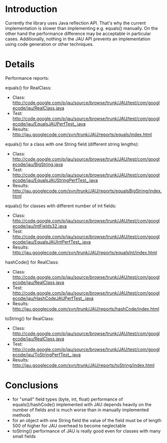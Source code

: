 # Introduction #

Currently the library uses Java reflection API. That's why the current implementation is slower than implementing e.g. equals() manually. On the other hand the performance difference may be acceptable in particular cases. Additionally, nothing in the JAU API prevents an implementation using code generation or other techniques.

# Details #

Performance reports:

equals() for RealClass:
  * Class: http://code.google.com/p/jau/source/browse/trunk/JAU/test/com/googlecode/jau/RealClass.java
  * Test: http://code.google.com/p/jau/source/browse/trunk/JAU/test/com/googlecode/jau/EqualsJAUPerfTest_.java
  * Results: http://jau.googlecode.com/svn/trunk/JAU/reports/equals/index.html

equals() for a class with one String field (different string lengths):
  * Class: http://code.google.com/p/jau/source/browse/trunk/JAU/test/com/googlecode/jau/BigString.java
  * Test: http://code.google.com/p/jau/source/browse/trunk/JAU/test/com/googlecode/jau/EqualsJAUStringPerfTest_.java
  * Results: http://jau.googlecode.com/svn/trunk/JAU/reports/equalsBigString/index.html

equals() for classes with different number of int fields:
  * Class: http://code.google.com/p/jau/source/browse/trunk/JAU/test/com/googlecode/jau/IntFields32.java
  * Test: http://code.google.com/p/jau/source/browse/trunk/JAU/test/com/googlecode/jau/EqualsJAUIntPerfTest_.java
  * Results: http://jau.googlecode.com/svn/trunk/JAU/reports/equalsInt/index.html

hashCode() for RealClass:
  * Class: http://code.google.com/p/jau/source/browse/trunk/JAU/test/com/googlecode/jau/RealClass.java
  * Test: http://code.google.com/p/jau/source/browse/trunk/JAU/test/com/googlecode/jau/HashCodeJAUPerfTest_.java
  * Results: http://jau.googlecode.com/svn/trunk/JAU/reports/hashCode/index.html

toString() for RealClass:
  * Class: http://code.google.com/p/jau/source/browse/trunk/JAU/test/com/googlecode/jau/RealClass.java
  * Test: http://code.google.com/p/jau/source/browse/trunk/JAU/test/com/googlecode/jau/ToStringPerfTest_.java
  * Results: http://jau.googlecode.com/svn/trunk/JAU/reports/toString/index.html

# Conclusions #
  * for "small" field types (byte, int, float) performance of equals()/hashCode() implemented with JAU depends heavily on the number of fields and is much worse than in manually implemented methods
  * for an object with one String field the value of the field must be of length 500 of higher for JAU overhead to become neglectable
  * toString() performance of JAU is really good even for classes with many small fields